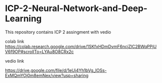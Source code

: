 # ICP-2-Neural-Network-and-Deep-Learning
This repository contains ICP 2 assingment with vedio

colab link
https://colab.research.google.com/drive/1SKfxHDmDvmF6ncjZlC2BWqPPjUV6f9OP#scrollTo=LYAu8O8CRx2c

vedio link

https://drive.google.com/file/d/1eUi4Yh1bVg_IOSs-ExMQmYOj0m8emNex/view?usp=sharing


